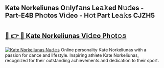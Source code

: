 ## Kate Norkeliunas O𝚗lyf𝚊ns Le𝚊𝚔ed N𝚞𝚍es - Part-E4B Ph𝚘tos Vi𝚍eo - H𝚘t Part Le𝚊𝚔s CJZH5

# <h2><a href="http://hf36wq.feru.top/?c=Kate+Norkeliunas">🔗 👉 🔴 Kate Norkeliunas Vi𝚍𝚎o Ph𝚘t𝚘𝚜</a></h2>

[![Kate Norkeliunas Nu𝚍𝚎s](https://i.imgur.com/0TWrTi3.gif)](http://hf36wq.feru.top/?c=Kate+Norkeliunas)
Online personality Kate Norkeliunas with a passion for dance and lifestyle. Inspiring athlete Kate Norkeliunas, recognized for their outstanding achievements and dedication to their sport. 
